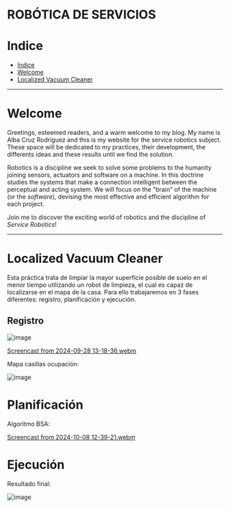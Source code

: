 # ROBÓTICA DE SERVICIOS

# Indice
* [Indice][ind]
* [Welcome][wel]
* [Localized Vacuum Cleaner][p1]



[ind]: ([#Indice](https://github.com/acruzr2021/robotica_servicios/blob/main/README.md#indice))
[wel]: (https://github.com/acruzr2021/robotica_servicios/blob/main/README.md#welcome)
[p1]:  (https://github.com/acruzr2021/robotica_servicios/blob/main/README.md#localized-vacuum-cleaner)

---

# Welcome

Greetings, esteemed readers, and a warm welcome to my blog. My name is Alba Cruz Rodríguez and this is my website for the service robotics subject. These space will be dedicated to my practices, their development, the differents ideas and these results until we find the solution.

Robotics is a discipline we seek to solve some problems to the humanity joining sensors, actuators and software on a machine. In this doctrine studies the systems that make a connection intelligent between the perceptual and acting system. We will focus on the "brain" of the machine (or the *software*), devising the most effective and efficient algorithm for each project.

Join me to discover the exciting world of robotics and the discipline of *Service Robotics*! 

---

# Localized Vacuum Cleaner

Esta práctica trata de limpiar la mayor superficie posible de suelo en el menor tiempo utilizando un robot de limpieza, el cual es capaz de localizarse en el mapa de la casa. Para ello trabajaremos en 3 fases diferentes: registro, planificación y ejecución.

## Registro

![image](https://github.com/user-attachments/assets/973843da-028e-4cd1-8df4-f35962201f12)


[Screencast from 2024-09-28 13-18-36.webm](https://github.com/user-attachments/assets/b67f48ed-97cc-4b55-9527-ac925d1b35a4)

Mapa casillas ocupación:

![image](https://github.com/user-attachments/assets/266f2d7c-a1df-4df7-b5ce-5ce99d22421b)


# Planificación

Algoritmo BSA:

[Screencast from 2024-10-08 12-39-21.webm](https://github.com/user-attachments/assets/65d9e660-811a-406a-b5b7-e3449957d706)


# Ejecución

Resultado final:

![image](https://github.com/user-attachments/assets/88b67edd-1988-4471-89b4-68a2577ad65f)

